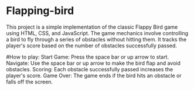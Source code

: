 # Flapping-bird
This project is a simple implementation of the classic Flappy Bird game using HTML, CSS, and JavaScript. The game mechanics involve controlling a bird to fly through a series of obstacles without hitting them. It tracks the player's score based on the number of obstacles successfully passed.

#How to play:
Start Game: Press the space bar or up arrow to start.
Navigate: Use the space bar or up arrow to make the bird flap and avoid obstacles.
Scoring: Each obstacle successfully passed increases the player's score.
Game Over: The game ends if the bird hits an obstacle or falls off the screen.

